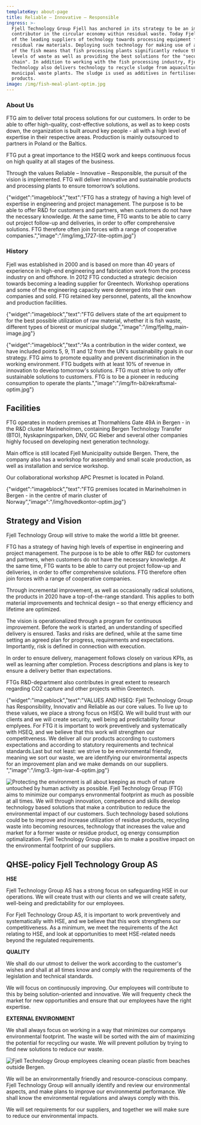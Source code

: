 ```yaml
---
templateKey: about-page
title: Reliable – Innovative – Responsible
ingress: >-
  Fjell Technology Group Fjell has anchored in its strategy to be an important
  contributor in the circular economy within residual waste. Today Fjell is one
  of the leading suppliers of technology towards processing equipment for
  residual raw materials. Deploying such technology for making use of all parts
  of the fish means that fish processing plants significantly reduce their
  levels of waste as well as providing the best solutions for the "second value
  chain". In addition to working with the fish processing industry, Fjell
  Technology also delivers technology to recycle sludge from aquaculture and
  municipal waste plants. The sludge is used as additives in fertiliser
  products. 
image: /img/fish-meal-plant-optim.jpg
---
```

### About Us

FTG aim to deliver total process solutions for our customers. In order to be able to offer high-quality, cost-effective solutions, as well as to keep costs down, the organization is built around key people - all with a high level of expertise in their respective areas. Production is mainly outsourced to partners in Poland or the Baltics.  

FTG put a great importance to the HSEQ work and keeps continuous focus on high quality at all stages of the business.

Through the values ​​Reliable – Innovative – Responsible, the pursuit of the vision is implemented. FTG will deliver innovative and sustainable products and processing plants to ensure tomorrow’s solutions.

{"widget":"imageblock","text":"FTG has a strategy of having a high level of expertise in engineering and project management. The purpose is to be able to offer R&D for customers and partners, when customers do not have the necessary knowledge.  At the same time, FTG wants to be able to carry out project follow-up and deliveries, in order to offer comprehensive solutions. FTG therefore often join forces with a range of cooperative companies.","image":"/img/img_1727-lite-optim.jpg"}

### History

Fjell was established in 2000 and is based on more than 40 years of experience in high-end engineering and fabrication work from the process industry on and offshore. In 2012 FTG conducted a strategic decision towards becoming a leading supplier for Greentech. Workshop operations and some of the engineering capacity were demerged into their own companies and sold. FTG retained key personnel, patents, all the knowhow and production facilities. 

{"widget":"imageblock","text":"FTG delivers state of the art equipment to for the best possible utilization of raw material, whether it is fish waste, different types of biorest or municipal sludge.","image":"/img/fjelltg_main-image.jpg"}

{"widget":"imageblock","text":"As a contribution in the wider context, we have included points 5, 9, 11 and 12 from the UN's sustainability goals in our strategy. FTG aims to promote equality and prevent discrimination in the working environment. FTG budgets with at least 10% of revenue in innovation to develop tomorrow's solutions. FTG must strive to only offer sustainable solutions to customers. FTG is to be a pioneer in reducing consumption to operate the plants.","image":"/img/fn-bã¦rekraftsmal-optim.jpg"}

## Facilities

FTG operates in modern premises at Thormøhlens Gate 49A in Bergen - in the R&D cluster Marineholmen, containing Bergen Technology Transfer (BTO), Nyskapningsparken, DNV, GC Rieber and several other companies highly focused on developing next generation technology. 

Main office is still located Fjell Municipality outside Bergen. There, the company also has a workshop for assembly and small scale production, as well as installation and service workshop.

 Our collaborational workshop APC Presmet is located in Poland.

{"widget":"imageblock","text":"FTG premises located in Marineholmen in Bergen - in the centre of marin cluster of Norway","image":"/img/hovedkontor-optim.jpg"}

## Strategy and Vision

Fjell Technology Group will strive to make the world a little bit greener.

FTG has a strategy of having high levels of expertise in engineering and project management. The purpose is to be able to offer R&D for customers and partners, when customers do not have the necessary knowledge.  At the same time, FTG wants to be able to carry out project follow-up and deliveries, in order to offer comprehensive solutions. FTG therefore often join forces with a range of cooperative companies.

Through incremental improvement, as well as occasionally radical solutions, the products in 2020 have a top-of-the-range standard. This applies to both material improvements and technical design – so that energy efficiency and lifetime are optimized.

The vision is operationalized through a program for continuous improvement. Before the work is started, an understanding of specified delivery is ensured. Tasks and risks are defined, while at the same time setting an agreed plan for progress, requirements and expectations. Importantly, risk is defined in connection with execution. 

In order to ensure delivery, management follows closely on various KPIs, as well as learning after completion. Process descriptions and plans is key to ensure a delivery better than expectations.

FTGs R&D-department also contributes in great extent to research regarding CO2 capture and other projects within Greentech. 

{"widget":"imageblock","text":"VALUES AND HSEQ: Fjell Technology Group has Responsibility, Innovativ and Reliable as our core values. To live up to these values, we place a strong focus on HSEQ. We will build trust with our clients and we will create security, well being ad predictability forour emplyees. For FTG it is important to work preventively and systematically with HSEQ, and we believe that this work will strengthen our competitveness. We deliver all our products according to customers expectations and according to statutory requirements and technical standards.Last but not least: we strive to be environmental friendly, meaning we sort our waste, we are identifying our environmental aspects for an improvement plan and we make demands on our suppliers. ","image":"/img/3.-lgm-ivar-4-optim.jpg"}

![Protecting the environment is all about keeping as much of nature untouched by human activity as possible. Fjell Technology Group (FTG) aims to minimize our companys envronmental footprint as much as possible at all times. We will through innovation, competence and skills develop technology based solutions that make a contribution to reduce the environmental impact of our customers. Such technology based solutions could be to improve and increase utilization of  residue products, recycling waste into becoming resources, technology that increases the value and market for a former waste or residue product, og energy consumption optimalization. Fjell Technology Group also aim to make a positive impact on the environmental footprint of our suppliers.  ](/img/tafjord-optim.jpg "UNTOUCHED NATURE")

## QHSE-policy Fjell Technology Group AS

**HSE**

Fjell Technology Group AS has a strong focus on safeguarding HSE in our operations. We will create trust with our clients and we will create safety, well-being and predictability for our employees. 

For Fjell Technology Group AS, it is important to work preventively and systematically with HSE, and we believe that this work strengthens our competitiveness. As a minimum, we meet the requirements of the Act relating to HSE, and look at opportunities to meet HSE-related needs beyond the regulated requirements.  

**QUALITY**

We shall do our utmost to deliver the work according to the customer's wishes and shall at all times know and comply with the requirements of the legislation and technical standards.

We will focus on continuously improving. Our employees will contribute to this by being solution-oriented and innovative. We will frequenty check the market for new opportunities and ensure that our employees have the right expertise.

**EXTERNAL ENVIRONMENT**

We shall always focus on working in a way that minimizes our companys environmental footprint. The waste will be sorted with the aim of maximizing the potential for recycling our waste. We will prevent pollution by trying to find new solutions to reduce our waste.

![](/img/plastrydding-5.jpg "Fjell Technology Group employees cleaning ocean plastic from beaches outside Bergen.")

We will be an environmentally friendly and resource-conscious company. Fjell Technology Group will annually identify and review our environmental aspects, and make plans to improve our environmental performance. We shall know the environmental regulations and always comply with this. 

We will set requirements for our suppliers, and together we will make sure to reduce our environmental impacts.

##
